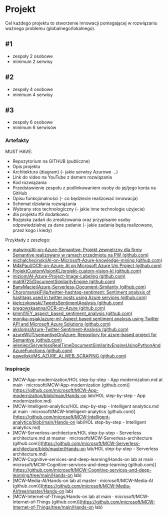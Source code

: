 # Projekt

Cel każdego projektu to stworzenie innowacji pomagającej w rozwiązaniu ważnego problemu (globalnego/lokalnego).



## #1 

- zespoły 2 osobowe
- minimum 2 serwisy

## #2

- zespoły 4 osobowe
- minimum 4 serwisy

## #3 

- zespoły 6 osobowe
- minimum 6 serwisów



### Artefakty
MUST HAVE:
-  Repozytorium na GITHUB (publiczne)
-  Opis projektu
-  Architektura (diagram) (- jakie serwisy Azurowe ...)
-  Link do video na YouTube z demem rozwiązania
-  Kod rozwiązania
-  Przedstawienie zespołu z podlinkowaniem osoby do jej/jego konta na GitHub
-  Opisu funkcjonalności (- co będziecie realizować innowacja)
-  Schemat działania rozwiązania
-  Wybrany stos technologiczny (- jakie inne technologie użyjecie)
-  dla projektu #3 dodatkowo:
  - Rozpiska zadań do zrealizowania oraz przypisanie osoby odpowiedzialnej za dane zadanie (- jakie zadania będą realizowane, przez kogo i kiedy)

Przykłady z zeszłego:

- [malwinq/AI-on-Azure-Semantive: Projekt zewnętrzny dla firmy Semantive realizowany w ramach przedmiotu na PW (github.com)](https://github.com/malwinq/AI-on-Azure-Semantive)
- [michalchecinski/AI-on-Microsoft-Azure-knowledge-mining (github.com)](https://github.com/michalchecinski/AI-on-Microsoft-Azure-knowledge-mining)
- [M4kPaul/OCR-on-Azure: AI on Microsoft Azure Uni Project (github.com)](https://github.com/M4kPaul/OCR-on-Azure)
- [ProjektCustomVisionKL/projekt-custom-vision-kl (github.com)](https://github.com/ProjektCustomVisionKL/projekt-custom-vision-kl)
- [miziom/AI-Azure-Project-Image-Labeling (github.com)](https://github.com/miziom/AI-Azure-Project-Image-Labeling)
- [mati9725/DocumentSimilarityEngine (github.com)](https://github.com/mati9725/DocumentSimilarityEngine)
- [BanyMaciej/Azure-Serverless-Document-Similarity (github.com)](https://github.com/BanyMaciej/Azure-Serverless-Document-Similarity)
- [ChoromanskiFilip/twitter-hashtag-sentiment: Sentiment analysis of hashtags used in twitter posts using Azure services (github.com)](https://github.com/ChoromanskiFilip/twitter-hashtag-sentiment)
- [kielczykowski/TweetsSentimentAnalysis (github.com)](https://github.com/kielczykowski/TweetsSentimentAnalysis)
- [pregowskaanna/OCR-on-Azure (github.com)](https://github.com/pregowskaanna/OCR-on-Azure)
- [kmml1/EY_aspect_based_sentiment_analysis (github.com)](https://github.com/kmml1/EY_aspect_based_sentiment_analysis)
- [monika-osiak/azure-ml: Aspect based sentiment analysis using Twitter API and Microsoft Azure Solutions (github.com)](https://github.com/monika-osiak/azure-ml)
- [aksloms/Azure-Twitter-Sentiment-Analysis (github.com)](https://github.com/aksloms/Azure-Twitter-Sentiment-Analysis)
- [azureWUT/semantiveOnAzure: Repository for azure-based project for Semantive (github.com)](https://github.com/azureWUT/semantiveOnAzure)
- [jeleniep/ServerlessRealTimeDocumentSimilarityEngineUsingPythonAndAzureFunctions (github.com)](https://github.com/jeleniep/ServerlessRealTimeDocumentSimilarityEngineUsingPythonAndAzureFunctions)
- [pawellski/MS_AZURE_AI_WEB_SCRAPING (github.com)](https://github.com/pawellski/MS_AZURE_AI_WEB_SCRAPING)





### Inspiracje

- [MCW-App-modernization/HOL step-by-step - App modernization.md at main · microsoft/MCW-App-modernization (github.com)](https://github.com/microsoft/MCW-App-modernization/blob/main/Hands-on lab/HOL step-by-step - App modernization.md)
- [MCW-Intelligent-analytics/HOL step-by-step - Intelligent analytics.md at main · microsoft/MCW-Intelligent-analytics (github.com)](https://github.com/microsoft/MCW-Intelligent-analytics/blob/main/Hands-on lab/HOL step-by-step - Intelligent analytics.md)
- [MCW-Serverless-architecture/HOL step-by-step - Serverless architecture.md at master · microsoft/MCW-Serverless-architecture (github.com)](https://github.com/microsoft/MCW-Serverless-architecture/blob/master/Hands-on lab/HOL step-by-step - Serverless architecture.md)
- [MCW-Cognitive-services-and-deep-learning/Hands-on lab at main · microsoft/MCW-Cognitive-services-and-deep-learning (github.com)](https://github.com/microsoft/MCW-Cognitive-services-and-deep-learning/tree/main/Hands-on lab)
- [MCW-Media-AI/Hands-on lab at master · microsoft/MCW-Media-AI (github.com)](https://github.com/microsoft/MCW-Media-AI/tree/master/Hands-on lab)
- [MCW-Internet-of-Things/Hands-on lab at main · microsoft/MCW-Internet-of-Things (github.com)](https://github.com/microsoft/MCW-Internet-of-Things/tree/main/Hands-on lab)

